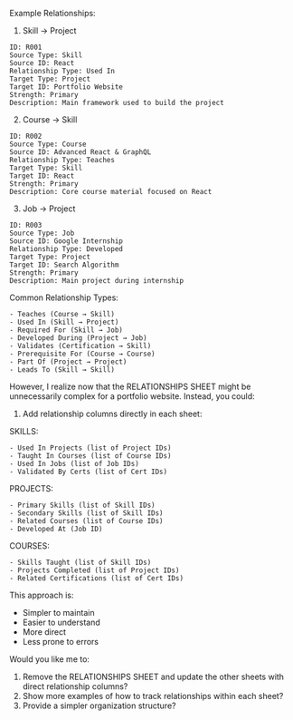 Example Relationships:

1. Skill → Project

```
ID: R001
Source Type: Skill
Source ID: React
Relationship Type: Used In
Target Type: Project
Target ID: Portfolio Website
Strength: Primary
Description: Main framework used to build the project
```

2. Course → Skill

```
ID: R002
Source Type: Course
Source ID: Advanced React & GraphQL
Relationship Type: Teaches
Target Type: Skill
Target ID: React
Strength: Primary
Description: Core course material focused on React
```

3. Job → Project

```
ID: R003
Source Type: Job
Source ID: Google Internship
Relationship Type: Developed
Target Type: Project
Target ID: Search Algorithm
Strength: Primary
Description: Main project during internship
```

Common Relationship Types:
```
- Teaches (Course → Skill)
- Used In (Skill → Project)
- Required For (Skill → Job)
- Developed During (Project → Job)
- Validates (Certification → Skill)
- Prerequisite For (Course → Course)
- Part Of (Project → Project)
- Leads To (Skill → Skill)
```

However, I realize now that the RELATIONSHIPS SHEET might be unnecessarily complex for a portfolio website. Instead, you could:

1. Add relationship columns directly in each sheet:
   
SKILLS:
```
- Used In Projects (list of Project IDs)
- Taught In Courses (list of Course IDs)
- Used In Jobs (list of Job IDs)
- Validated By Certs (list of Cert IDs)
```

PROJECTS:
```
- Primary Skills (list of Skill IDs)
- Secondary Skills (list of Skill IDs)
- Related Courses (list of Course IDs)
- Developed At (Job ID)
```

COURSES:
```
- Skills Taught (list of Skill IDs)
- Projects Completed (list of Project IDs)
- Related Certifications (list of Cert IDs)
```

This approach is:

- Simpler to maintain
- Easier to understand
- More direct
- Less prone to errors

Would you like me to:

1. Remove the RELATIONSHIPS SHEET and update the other sheets with direct relationship columns?
2. Show more examples of how to track relationships within each sheet?
3. Provide a simpler organization structure?